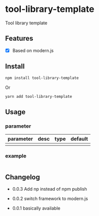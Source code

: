 # tool-library-template

<!-- [![NPM Version](https://badgen.net/npm/v/tool-library-template)](https://www.npmjs.com/package/tool-library-template) -->

Tool library template

## Features

- [x] Based on modern.js

## Install

```bash
npm install tool-library-template
```

Or

```bash
yarn add tool-library-template
```

## Usage

### parameter

| parameter | desc | type | default |
| :-- | :--| :-- | :-- |
|  | |  |  |


### example

```ts

```

## Changelog

- 0.0.3 Add np instead of npm publish

- 0.0.2 switch framework to modern.js

- 0.0.1 basically available
